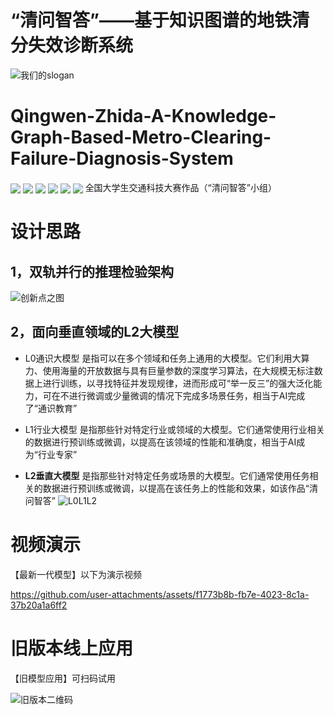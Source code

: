 # “清问智答”——基于知识图谱的地铁清分失效诊断系统
![我们的slogan](https://github.com/user-attachments/assets/4de8519e-25d0-4751-b5fd-70a2892906ed)
# Qingwen-Zhida-A-Knowledge-Graph-Based-Metro-Clearing-Failure-Diagnosis-System
<a href="https://github.com/weyumm" target="_blank"><img  align=center src="https://img.shields.io/badge/github-weyumm-%2316ff47?style=flat"/></a>    <a href="[https://space.bilibili.com/347006675](https://www.bilibili.com/video/BV1GVdwYMENa/?vd_source=17829e412fbf48cecf092ac260acc65b)" target="_blank"><img  align=center src="https://img.shields.io/badge/bilibili-weyumm-%2324f9a6?style=flat"/></a>    <a href="https://gitee.com/weyumm" target="_blank"><img  align=center src="https://img.shields.io/badge/gitee-代码仓库-%2324eff9?style=flat"/></a>    <a href="https://gitlab.com/weyumm" target="_blank"><img  align=center src="https://img.shields.io/badge/gitlab-模型备份-%233ab7f2?style=flat"/></a>    <a href="https://modelscope.cn/profile/weiyumm" target="_blank"><img  align=center src="https://img.shields.io/badge/modelscope-魔塔社区-%23a73af2?style=flat"/></a>    <a href="https://weyumm.github.io/" target="_blank"><img  align=center src="https://img.shields.io/badge/Blog-技术博客-%23f283f0?style=flat"/></a>
全国大学生交通科技大赛作品（“清问智答”小组）

# 设计思路
## 1，双轨并行的推理检验架构
![创新点之图](https://github.com/user-attachments/assets/c7ce0fb8-8f28-4ded-a04e-bb8707a0d494)

## 2，面向垂直领域的L2大模型
- L0通识大模型 是指可以在多个领域和任务上通用的大模型。它们利用大算力、使用海量的开放数据与具有巨量参数的深度学习算法，在大规模无标注数据上进行训练，以寻找特征并发现规律，进而形成可“举一反三”的强大泛化能力，可在不进行微调或少量微调的情况下完成多场景任务，相当于AI完成了“通识教育”

- L1行业大模型 是指那些针对特定行业或领域的大模型。它们通常使用行业相关的数据进行预训练或微调，以提高在该领域的性能和准确度，相当于AI成为“行业专家”
  
- **L2垂直大模型** 是指那些针对特定任务或场景的大模型。它们通常使用任务相关的数据进行预训练或微调，以提高在该任务上的性能和效果，如该作品“清问智答”
![L0L1L2](https://github.com/user-attachments/assets/986a7b24-def7-4604-b5dd-956b3d463ce2)


# 视频演示
【最新一代模型】以下为演示视频

https://github.com/user-attachments/assets/f1773b8b-fb7e-4023-8c1a-37b20a1a6ff2


# 旧版本线上应用
【旧模型应用】可扫码试用

![旧版本二维码](https://github.com/user-attachments/assets/2f33bb52-7232-48ad-9555-221942ccf6bc)

